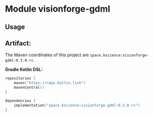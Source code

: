 # Module visionforge-gdml



## Usage

## Artifact:

The Maven coordinates of this project are `space.kscience:visionforge-gdml:0.3.0-rc`.

**Gradle Kotlin DSL:**
```kotlin
repositories {
    maven("https://repo.kotlin.link")
    mavenCentral()
}

dependencies {
    implementation("space.kscience:visionforge-gdml:0.3.0-rc")
}
```
